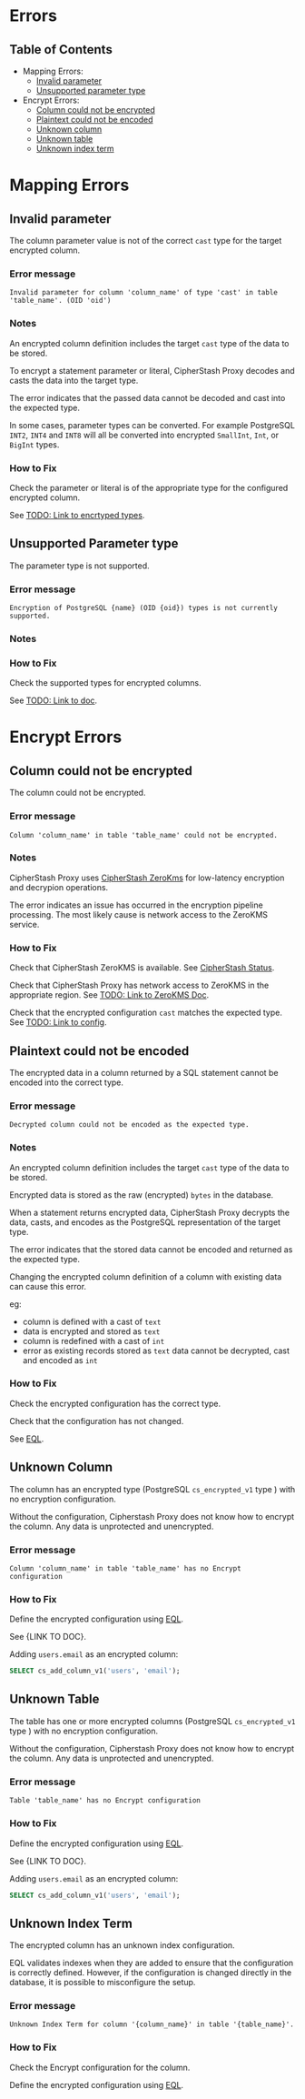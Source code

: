 

# Errors

## Table of Contents

- Mapping Errors:
  - [Invalid parameter](#mapping-invalid-parameter)
  - [Unsupported parameter type](#mapping-unsupported-parameter-type)
- Encrypt Errors:
  - [Column could not be encrypted](#encrypt-column-could-not-be-encrypted)
  - [Plaintext could not be encoded](#encrypt-plaintext-could-not-be-encoded)
  - [Unknown column](#encrypt-unknown-column)
  - [Unknown table](#encrypt-unknown-table)
  - [Unknown index term](#encrypt-unknown-index-term)

<!-- ---------------------------------------------------------------------------------------------------- -->





<!-- ---------------------------------------------------------------------------------------------------- -->

# Mapping Errors





## Invalid parameter <a id='mapping-invalid-parameter'></a>

The column parameter value is not of the correct `cast` type for the target encrypted column.


### Error message

    Invalid parameter for column 'column_name' of type 'cast' in table 'table_name'. (OID 'oid')


### Notes

An encrypted column definition includes the target `cast` type of the data to be stored.

To encrypt a statement parameter or literal, CipherStash Proxy decodes and casts the data into the target type.

The error indicates that the passed data cannot be decoded and cast into the expected type.

In some cases, parameter types can be converted.
For example PostgreSQL `INT2`, `INT4` and `INT8` will all be converted into encrypted `SmallInt`, `Int`, or `BigInt` types.


### How to Fix

Check the parameter or literal is of the appropriate type for the configured encrypted column.


See [TODO: Link to encrtyped types](https://).


<!-- ---------------------------------------------------------------------------------------------------- -->


## Unsupported Parameter type <a id='mapping-unsupported-parameter-type'></a>

The parameter type is not supported.


### Error message

    Encryption of PostgreSQL {name} (OID {oid}) types is not currently supported.

### Notes



### How to Fix

Check the supported types for encrypted columns.

See [TODO: Link to doc](https://).



<!-- ---------------------------------------------------------------------------------------------------- -->


# Encrypt Errors


## Column could not be encrypted <a id='encrypt-column-could-not-be-encrypted'></a>

The column could not be encrypted.


### Error message

    Column 'column_name' in table 'table_name' could not be encrypted.

### Notes

CipherStash Proxy uses [CipherStash ZeroKms](https://cipherstash.com/products/zerokms) for low-latency encryption and decrypion operations.

The error indicates an issue has occurred in the encryption pipeline processing.
The most likely cause is network access to the ZeroKMS service.

### How to Fix

Check that CipherStash ZeroKMS is available.
See [CipherStash Status](https://status.cipherstash.com/).

Check that CipherStash Proxy has network access to ZeroKMS in the appropriate region.
See [TODO: Link to ZeroKMS Doc](https://).

Check that the encrypted configuration `cast` matches the expected type.
See [TODO: Link to config](https://).



<!-- ---------------------------------------------------------------------------------------------------- -->



## Plaintext could not be encoded <a id='encrypt-plaintext-could-not-be-encoded'></a>

The encrypted data in a column returned by a SQL statement cannot be encoded into the correct type.

### Error message

    Decrypted column could not be encoded as the expected type.

### Notes

An encrypted column definition includes the target `cast` type of the data to be stored.

Encrypted data is stored as the raw (encrypted) `bytes` in the database.

When a statement returns encrypted data, CipherStash Proxy decrypts the data, casts, and encodes as the PostgreSQL representation of the target type.

The error indicates that the stored data cannot be encoded and returned as the expected type.

Changing the encrypted column definition of a column with existing data can cause this error.

eg:
- column is defined with a cast of `text`
- data is encrypted and stored as `text`
- column is redefined with a cast of  `int`
- error as existing records stored as `text` data cannot be decrypted, cast and encoded as `int`


### How to Fix

Check the encrypted configuration has the correct type.

Check that the configuration has not changed.

See [EQL](https://github.com/cipherstash/encrypt-query-language).


<!-- ---------------------------------------------------------------------------------------------------- -->

## Unknown Column <a id='encrypt-unknown-column'></a>

The column has an encrypted type (PostgreSQL `cs_encrypted_v1` type ) with no encryption configuration.

Without the configuration, Cipherstash Proxy does not know how to encrypt the column.
Any data is unprotected and unencrypted.


### Error message

    Column 'column_name' in table 'table_name' has no Encrypt configuration


### How to Fix

Define the encrypted configuration using [EQL](https://github.com/cipherstash/encrypt-query-language).

See {LINK TO DOC}.

Adding `users.email` as an encrypted column:

```sql
SELECT cs_add_column_v1('users', 'email');
```

<!-- ---------------------------------------------------------------------------------------------------- -->


## Unknown Table <a id='encrypt-unknown-table'></a>

The table has one or more encrypted columns (PostgreSQL `cs_encrypted_v1` type ) with no encryption configuration.

Without the configuration, Cipherstash Proxy does not know how to encrypt the column.
Any data is unprotected and unencrypted.


### Error message

    Table 'table_name' has no Encrypt configuration



### How to Fix

Define the encrypted configuration using [EQL](https://github.com/cipherstash/encrypt-query-language).

See {LINK TO DOC}.

Adding `users.email` as an encrypted column:

```sql
SELECT cs_add_column_v1('users', 'email');
```



<!-- ---------------------------------------------------------------------------------------------------- -->


## Unknown Index Term <a id='encrypt-unknown-index-term'></a>

The encrypted column has an unknown index configuration.

EQL validates indexes when they are added to ensure that the configuration is correctly defined.
However, if the configuration is changed directly in the database, it is possible to misconfigure the setup.


### Error message

    Unknown Index Term for column '{column_name}' in table '{table_name}'.


### How to Fix

Check the Encrypt configuration for the column.

Define the encrypted configuration using [EQL](https://github.com/cipherstash/encrypt-query-language).




